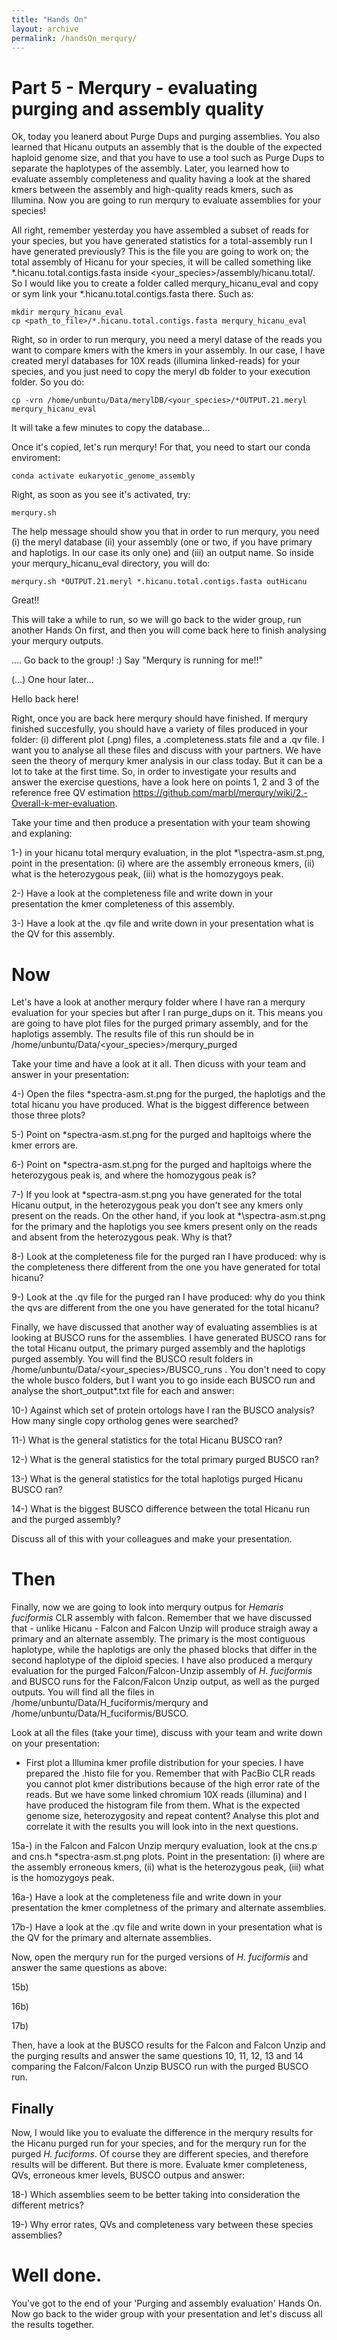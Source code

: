 ```yaml
---
title: "Hands On"
layout: archive
permalink: /handsOn_merqury/
---  
```


# Part 5 - Merqury - evaluating purging and assembly quality

Ok, today you leanerd about Purge Dups and purging assemblies. You also learned that Hicanu outputs an assembly that is the double of the expected haploid genome size, and that you have to use a tool such as Purge Dups to separate the haplotypes of the assembly. Later, you learned how to evaluate assembly completeness and quality having a look at the shared kmers between the assembly and high-quality reads kmers, such as Illumina. Now you are going to run merqury to evaluate assemblies for your species!

All right, remember yesterday you have assembled a subset of reads for your species, but you have generated statistics for a total-assembly run I have generated previously? This is the file you are going to work on; the total assembly of Hicanu for your species, it will be called something like \*\.hicanu.total.contigs.fasta inside <your_species>/assembly/hicanu.total/. So I would like you to create a folder called merqury_hicanu_eval and copy or sym link your \*\.hicanu.total.contigs.fasta there. Such as:

```console  
mkdir merqury_hicanu_eval
cp <path_to_file>/*.hicanu.total.contigs.fasta merqury_hicanu_eval
```  

Right, so in order to run merqury, you need a meryl datase of the reads you want to compare kmers with the kmers in your assembly. In our case, I have created meryl databases for 10X reads (illumina linked-reads) for your species, and you just need to copy the meryl db folder to your execution folder. So you do:

```console  
cp -vrn /home/unbuntu/Data/merylDB/<your_species>/*OUTPUT.21.meryl merqury_hicanu_eval
```  

It will take a few minutes to copy the database...

Once it's copied, let's run merqury! For that, you need to start our conda enviroment:

```console  
conda activate eukaryotic_genome_assembly
```  

Right, as soon as you see it's activated, try:

```console  
merqury.sh
```  

The help message should show you that in order to run merqury, you need (i) the meryl database (ii) your assembly (one or two, if you have primary and haplotigs. In our case its only one) and (iii) an output name. So inside your merqury_hicanu_eval directory, you will do:

```console  
merqury.sh *OUTPUT.21.meryl *.hicanu.total.contigs.fasta outHicanu
```  

Great!!

This will take a while to run, so we will go back to the wider group, run another Hands On first, and then you will come back here to finish analysing your merqury outputs.

.... Go back to the group! :) Say "Merqury is running for me!!"

(...) One hour later...

Hello back here!


Right, once you are back here merqury should have finished. If merqury finished succesfully, you should have a variety of files produced in your folder: (i) different plot (.png) files, a <outname>.completeness.stats file and a <outputname>.qv file. I want you to analyse all these files and discuss with your partners. We have seen the theory of merqury kmer analysis in our class today. But it can be a lot to take at the first time. So, in order to investigate your results and answer the exercise questions, have a look here on points 1, 2 and 3 of the reference free QV estimation https://github.com/marbl/merqury/wiki/2.-Overall-k-mer-evaluation.
  
  
Take your time and then produce a presentation with your team showing and explaning: 
 
 
1-) in your hicanu total merqury evaluation, in the plot \*\spectra-asm.st.png, point in the presentation: (i) where are the assembly erroneous kmers, (ii) what is the heterozygous peak, (iii) what is the homozygoys peak.

2-) Have a look at the completeness file and write down in your presentation the kmer completeness of this assembly. 

3-) Have a look at the .qv file and write down in your presentation what is the QV for this assembly.

# Now

Let's have a look at another merqury folder where I have ran a merqury evaluation for your species but after I ran purge_dups on it. This means you are going to have plot files for the purged primary assembly, and for the haplotigs assembly. The results file of this run should be in /home/unbuntu/Data/<your_species>/merqury_purged

Take your time and have a look at it all. Then dicuss with your team and answer in your presentation:

4-) Open the files \*spectra-asm.st.png for the purged, the haplotigs and the total hicanu you have produced. What is the biggest difference between those three plots?

5-) Point on \*spectra-asm.st.png for the purged and hapltoigs where the kmer errors are.

6-) Point on \*spectra-asm.st.png for the purged and hapltoigs where the heterozygous peak is, and where the homozygous peak is?

7-) If you look at \*spectra-asm.st.png you have generated for the total Hicanu output, in the heterozygous peak you don't see any kmers only present on the reads. On the other hand, if you look at \*\spectra-asm.st.png for the primary and the haplotigs you see kmers present only on the reads and absent from the heterozygous peak. Why is that?

8-) Look at the completeness file for the purged ran I have produced: why is the completeness there different from the one you have generated for total hicanu?

9-) Look at the .qv file for the purged ran I have produced: why do you think the qvs are different from the one you have generated for the total hicanu?

Finally, we have discussed that another way of evaluating assemblies is at looking at BUSCO runs for the assemblies. I have generated BUSCO rans for the total Hicanu output, the primary purged assembly and the haplotigs purged assembly. You will find the BUSCO result folders in /home/unbuntu/Data/<your_species>/BUSCO_runs . You don't need to copy the whole busco folders, but I want you to go inside each BUSCO run and analyse the short_output*.txt file for each and answer:

10-) Against which set of protein ortologs have I ran the BUSCO analysis? How many single copy ortholog genes were searched?

11-) What is the general statistics for the total Hicanu BUSCO ran?

12-) What is the general statistics for the total primary purged BUSCO ran?

13-) What is the general statistics for the total haplotigs purged Hicanu BUSCO ran?

14-) What is the biggest BUSCO difference between the total Hicanu run and the purged assembly?

Discuss all of this with your colleagues and make your presentation.

# Then

Finally, now we are going to look into merqury outpus for *Hemaris fuciformis* CLR assembly with falcon. Remember that we have discussed that - unlike Hicanu - Falcon and Falcon Unzip will produce straigh away a primary and an alternate assembly. The primary is the most contiguous haplotype, while the haplotigs are only the phased blocks that differ in the second haplotype of the diploid species. I have also produced a merqury evaluation for the purged Falcon/Falcon-Unzip assembly of *H. fuciformis* and BUSCO runs for the Falcon/Falcon Unzip output, as well as the purged outputs. You will find all the files in /home/unbuntu/Data/H_fuciformis/merqury and /home/unbuntu/Data/H_fuciformis/BUSCO.

Look at all the files (take your time), discuss with your team and write down on your presentation:

- First plot a Illumina kmer profile distribution for your species. I have prepared the .histo file for you. Remember that with PacBio CLR reads you cannot plot kmer distributions because of the high error rate of the reads. But we have some linked chromium 10X reads (illumina) and I have produced the histogram file from them. What is the expected genome size, heterozygosity and repeat content? Analyse this plot and correlate it with the results you will look into in the next questions.

15a-) in the Falcon and Falcon Unzip merqury evaluation, look at the cns.p and cns.h \*spectra-asm.st.png plots. Point in the presentation: (i) where are the assembly erroneous kmers, (ii) what is the heterozygous peak, (iii) what is the homozygoys peak.

16a-) Have a look at the completeness file and write down in your presentation the kmer completness of the primary and alternate assemblies.

17b-) Have a look at the .qv file and write down in your presentation what is the QV for the primary and alternate assemblies.

Now, open the merqury run for the purged versions of *H. fuciformis* and answer the same questions as above:

15b)

16b)

17b)

Then, have a look at the BUSCO results for the Falcon and Falcon Unzip and the purging results and answer the same questions 10, 11, 12, 13 and 14 comparing the Falcon/Falcon Unzip BUSCO run with the purged BUSCO run.

## Finally

Now, I would like you to evaluate the difference in the merqury results for the Hicanu purged run for your species, and for the merqury run for the purged *H. fuciforms*. Of course they are different species, and therefore results will be different. But there is more. Evaluate kmer completeness, QVs, erroneous kmer levels, BUSCO outpus and answer:

18-) Which assemblies seem to be better taking into consideration the different metrics?

19-) Why error rates, QVs and completeness vary between these species assemblies?


# Well done.

You've got to the end of your 'Purging and assembly evaluation' Hands On. Now go back to the wider group with your presentation and let's discuss all the results together. 



